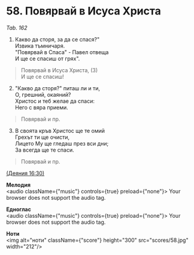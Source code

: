 # 58. Повярвай в Исуса Христа  

*Tab. 162*  

1. Какво да сторя, за да се спася?"  
Извика тъмничаря.  
"Повярвай в Спаса" - Павел отвеща  
И ще се спасиш от грях".  

> Повярвай в Исуса Христа, (3)  
> И ще се спасиш!  

2. "Какво да сторя?" питаш ли и ти,  
О, грешний, окаяний?  
Христос и теб желае да спаси:  
Него с вяра приеми.  

> Повярвай и пр.  

3. В своята кръв Христос ще те омий  
Грехът ти ще очисти,  
Лицето Му ще гледаш през вси дни;  
За всегда ще те спаси.  

> Повярвай и пр.  

[(Деяния 16:30)](http://biblia.bg/index.php?k=44&g=16&s=30)  

__Мелодия__  
<audio className={"music"} controls={true} preload={"none"}><source src="mp3/58.mp3" type="audio/mpeg"/>
Your browser does not support the audio tag.
</audio>  

__Едноглас__  
<audio className={"music"} controls={true} preload={"none"}><source src="transp/58.mp3" type="audio/mpeg"/>
Your browser does not support the audio tag.
</audio>  

__Ноти__  
<img alt="ноти" className={"score"} height="300" src="scores/58.jpg" width="212"/>
